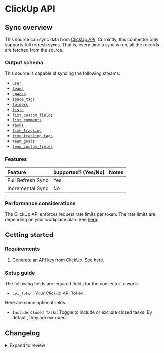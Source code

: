 # ClickUp API

## Sync overview

This source can sync data from [ClickUp API](https://clickup.com/api/). Currently, this connector only supports full refresh syncs. That is, every time a sync is run, all the records are fetched from the source.

### Output schema

This source is capable of syncing the following streams:

- [`user`](https://clickup.com/api/clickupreference/operation/GetAuthorizedUser/)
- [`teams`](https://clickup.com/api/clickupreference/operation/GetAuthorizedTeams/)
- [`spaces`](https://clickup.com/api/clickupreference/operation/GetSpaces/)
- [`space_tags`](https://clickup.com/api/clickupreference/operation/GetSpaceTags/)
- [`folders`](https://clickup.com/api/clickupreference/operation/GetFolders/)
- [`lists`](https://clickup.com/api/clickupreference/operation/GetLists/)
- [`list_custom_fields`](https://clickup.com/api/clickupreference/operation/GetAccessibleCustomFields/)
- [`list_comments`](https://clickup.com/api/clickupreference/operation/GetAccessibleCustomFields/)
- [`tasks`](https://clickup.com/api/clickupreference/operation/GetTasks)
- [`time_tracking`](https://clickup.com/api/clickupreference/operation/Gettrackedtime/)
- [`time_tracking_tags`](https://clickup.com/api/clickupreference/operation/Getalltagsfromtimeentries/)
- [`team_goals`](https://clickup.com/api/clickupreference/operation/GetGoals/)
- [`team_custom_fields`](https://clickup.com/api/clickupreference/operation/getTeamAvailableFields/)


### Features

| Feature           | Supported? \(Yes/No\) | Notes |
| :---------------- | :-------------------- | :---- |
| Full Refresh Sync | Yes                   |       |
| Incremental Sync  | No                    |       |

### Performance considerations

The ClickUp API enforces request rate limits per token. The rate limits are depending on your workplace plan. See [here](https://clickup.com/api/developer-portal/rate-limits/).

## Getting started

### Requirements

1. Generate an API key from [ClickUp](https://clickup.com/). See [here](https://clickup.com/api/developer-portal/authentication/#generate-your-personal-api-token).

### Setup guide

The following fields are required fields for the connector to work:

- `api_token`: Your ClickUp API Token.

Here are some optional fields:

- `Include Closed Tasks`: Toggle to include or exclude closed tasks. By default, they are excluded.

## Changelog

<details>
  <summary>Expand to review</summary>

| Version | Date       | Pull Request                                             | Subject                           |
| :------ | :--------- | :------------------------------------------------------- | :-------------------------------- |
| 0.3.13 | 2025-03-01 | [54905](https://github.com/airbytehq/airbyte/pull/54905) | Update dependencies |
| 0.3.12 | 2025-02-22 | [54266](https://github.com/airbytehq/airbyte/pull/54266) | Update dependencies |
| 0.3.11 | 2025-02-15 | [53901](https://github.com/airbytehq/airbyte/pull/53901) | Update dependencies |
| 0.3.10 | 2025-02-08 | [53413](https://github.com/airbytehq/airbyte/pull/53413) | Update dependencies |
| 0.3.9 | 2025-02-01 | [52928](https://github.com/airbytehq/airbyte/pull/52928) | Update dependencies |
| 0.3.8 | 2025-01-25 | [52209](https://github.com/airbytehq/airbyte/pull/52209) | Update dependencies |
| 0.3.7 | 2025-01-18 | [51739](https://github.com/airbytehq/airbyte/pull/51739) | Update dependencies |
| 0.3.6 | 2025-01-11 | [51243](https://github.com/airbytehq/airbyte/pull/51243) | Update dependencies |
| 0.3.5 | 2024-12-28 | [50474](https://github.com/airbytehq/airbyte/pull/50474) | Update dependencies |
| 0.3.4 | 2024-12-21 | [50199](https://github.com/airbytehq/airbyte/pull/50199) | Update dependencies |
| 0.3.3 | 2024-12-14 | [49579](https://github.com/airbytehq/airbyte/pull/49579) | Update dependencies |
| 0.3.2 | 2024-12-12 | [47873](https://github.com/airbytehq/airbyte/pull/47873) | Update dependencies |
| 0.3.1 | 2024-10-28 | [47636](https://github.com/airbytehq/airbyte/pull/47636) | Update dependencies |
| 0.3.0 | 2024-08-19 | [44430](https://github.com/airbytehq/airbyte/pull/44430) | Refactor connector to manifest-only format |
| 0.2.0 | 2024-08-19 | [44180](https://github.com/airbytehq/airbyte/pull/44180) | Add `time_tracking`, `time_tracking_tags`, `team_goals`, `space_tags`, `team_custom_fields`, `list_custom_fields`, `list_comments`, Parent ids passed from responses, Add error handlers |
| 0.1.13 | 2024-08-17 | [44237](https://github.com/airbytehq/airbyte/pull/44237) | Update dependencies |
| 0.1.12 | 2024-08-12 | [43844](https://github.com/airbytehq/airbyte/pull/43844) | Update dependencies |
| 0.1.11 | 2024-08-10 | [43065](https://github.com/airbytehq/airbyte/pull/43065) | Update dependencies |
| 0.1.10 | 2024-07-27 | [42647](https://github.com/airbytehq/airbyte/pull/42647) | Update dependencies |
| 0.1.9 | 2024-07-20 | [41927](https://github.com/airbytehq/airbyte/pull/41927) | Update dependencies |
| 0.1.8 | 2024-07-15 | [38344](https://github.com/airbytehq/airbyte/pull/38344) | Make connector compatible with builder |
| 0.1.7 | 2024-07-10 | [41397](https://github.com/airbytehq/airbyte/pull/41397) | Update dependencies |
| 0.1.6 | 2024-07-09 | [41301](https://github.com/airbytehq/airbyte/pull/41301) | Update dependencies |
| 0.1.5 | 2024-07-06 | [40936](https://github.com/airbytehq/airbyte/pull/40936) | Update dependencies |
| 0.1.4 | 2024-06-25 | [40478](https://github.com/airbytehq/airbyte/pull/40478) | Update dependencies |
| 0.1.3 | 2024-06-22 | [40061](https://github.com/airbytehq/airbyte/pull/40061) | Update dependencies |
| 0.1.2 | 2024-05-21 | [38501](https://github.com/airbytehq/airbyte/pull/38501) | [autopull] base image + poetry + up_to_date |
| 0.1.1 | 2023-02-10 | [23951](https://github.com/airbytehq/airbyte/pull/23951) | Add optional include Closed Tasks |
| 0.1.0 | 2022-11-07 | [17770](https://github.com/airbytehq/airbyte/pull/17770) | New source |

</details>
